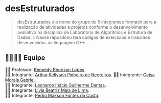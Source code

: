 # desEstruturados
> desEstruturados é o nome do grupo de 5 integrantes formado para a realização de atividades e projetos conforme o desenvolvimento avaliativo na disciplina de Laboratório de Algoritmos e Estrutura de Dados II. Nesse repositório terá códigos de exercícios e trabalhos desenvolvidos na linguagem C++.

## :family_man_woman_girl_boy: Equipe
:man_teacher: Professor: [Kennedy Reurison Lopes](https://github.com/kennedyufersa).<br />
:man_student: Integrante: [Arthur Kellyson Pinheiro de Negreiros](https://github.com/Arthurkellysonp).
:woman_student: Integrante: [Geisa Morais Gabriel](https://github.com/Geisa-mg).<br />
:man_student: Integrante: [Leonardo Inácio Guilherme Dantas](https://github.com/LeonardoIGD).<br />
:woman_student: Integrante: [Livia Beatriz Maia de Lima](https://github.com/liviabeatrizml).<br />
:man_student: Integrante: [Pedro Makson Fontes da Costa](https://github.com/PedroMakson).
